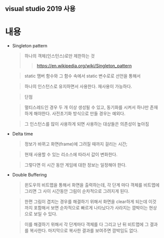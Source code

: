 ## visual studio 2019 사용


# 내용
- Singleton pattern
    > 하나의 객체(인스턴스)로만 제한하는 것
    >> https://en.wikipedia.org/wiki/Singleton_pattern

    > static 맴버 함수와 그 함수 속에서 static 변수로로 선언을 통해서

    > 하나의 인스턴스로 유지하면서 사용한다. 재사용이 가능하다.

    > 단점

    > 멀티스레드인 경우 두 개 이상 생성될 수 있고, 동기화를 시켜서 하나만 존재하게 해야한다.
    사전초기화 방식으로 만들 경우는 예외다.

    > 그 인스턴스를 많이 사용하게 되면 사용하는 대상들은 의존성이 높아짐

- Delta time
    > 정보가 바뀌고 화면(frame)에 그려질 때까지 걸리는 시간;

    > 현재 사용할 수 있는 리소스에 따라서 값이 변화한다.

    > 그렇다면 이 시간 동안 게임에 대한 정보는 일정해야 한다.


- Double Buffering
  > 윈도우의 비트맵을 통해서 화면을 출력하는데, 각 단계 마다 객체를 비트맵에 그리면 그 사이 시간동안 그림이 순차적으로 그려지게 된다.

  > 한편 그림이 겹치는 경우를 해결하기 위해서 화면을 clear하게 되는데 이것까지 포함해서 보면 순차적으로 빠르게 나타났다가 사라지는 깜박이는 현상으로 보일 수 있다.

  > 이를 해결하기 위해서 각 단계마다 객체를 다 그리고 난 뒤 비트맵에 그 결과를 복사한다. 마지막으로 복사한 결과를 보여주면 깜박임도 없다.
